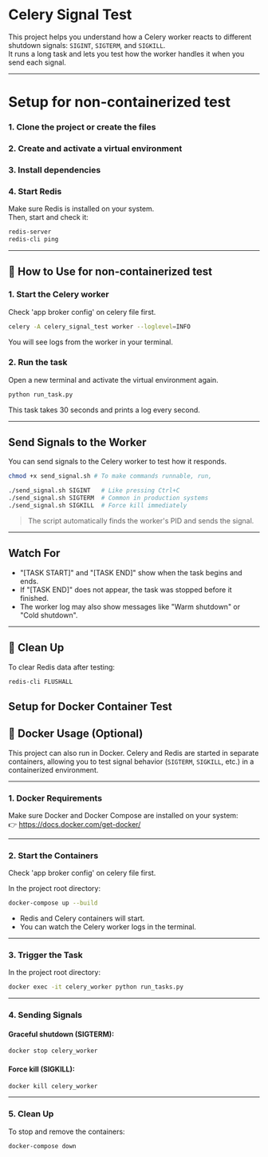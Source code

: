 # Celery Signal Test

This project helps you understand how a Celery worker reacts to different shutdown signals: `SIGINT`, `SIGTERM`, and `SIGKILL`.  
It runs a long task and lets you test how the worker handles it when you send each signal.

---

# Setup for non-containerized test

### 1. Clone the project or create the files

### 2. Create and activate a virtual environment

### 3. Install dependencies

### 4. Start Redis

Make sure Redis is installed on your system.  
Then, start and check it:

```bash
redis-server
redis-cli ping
```

---

## 🚀 How to Use for non-containerized test

### 1. Start the Celery worker

Check 'app broker config' on celery file first.

```bash
celery -A celery_signal_test worker --loglevel=INFO
```

You will see logs from the worker in your terminal.

### 2. Run the task

Open a new terminal and activate the virtual environment again.

```bash
python run_task.py
```

This task takes 30 seconds and prints a log every second.

---

## Send Signals to the Worker

You can send signals to the Celery worker to test how it responds.

```bash
chmod +x send_signal.sh # To make commands runnable, run,

./send_signal.sh SIGINT   # Like pressing Ctrl+C
./send_signal.sh SIGTERM  # Common in production systems
./send_signal.sh SIGKILL  # Force kill immediately
```

> The script automatically finds the worker's PID and sends the signal.

---

## Watch For

- "[TASK START]" and "[TASK END]" show when the task begins and ends.
- If "[TASK END]" does not appear, the task was stopped before it finished.
- The worker log may also show messages like "Warm shutdown" or "Cold shutdown".

---

## 🧼 Clean Up

To clear Redis data after testing:

```bash
redis-cli FLUSHALL
```

## Setup for Docker Container Test

## 🐳 Docker Usage (Optional)

This project can also run in Docker. Celery and Redis are started in separate containers, allowing you to test signal behavior (`SIGTERM`, `SIGKILL`, etc.) in a containerized environment.

---

### 1. Docker Requirements

Make sure Docker and Docker Compose are installed on your system:  
👉 https://docs.docker.com/get-docker/

---

### 2. Start the Containers

Check 'app broker config' on celery file first.

In the project root directory:

```bash
docker-compose up --build
```

- Redis and Celery containers will start.
- You can watch the Celery worker logs in the terminal.

---

### 3. Trigger the Task

In the project root directory:

```bash
docker exec -it celery_worker python run_tasks.py
```

---

### 4. Sending Signals

#### Graceful shutdown (SIGTERM):

```bash
docker stop celery_worker
```

#### Force kill (SIGKILL):

```bash
docker kill celery_worker
```

---

### 5. Clean Up

To stop and remove the containers:

```bash
docker-compose down
```
